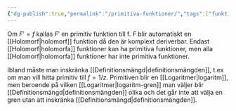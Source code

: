 ```yaml
---
{"dg-publish":true,"permalink":"/primitiva-funktioner/","tags":["funktionsteori"]}
---
```


Om $F' = f$ kallas $F'$ en primitiv funktion till f. $F$ blir automatiskt en [[Holomorf\|holomorf]] funktion då den är komplext deriverbar. Endast [[Holomorf\|holomorfa]] funktioner kan ha primitiva funktioner, men alla [[Holomorf\|holomorfa]] funktioner har inte primitiva funktioner.

Ibland måste man inskränka [[Definitionsmängd\|definitionsmängden]], t.ex om man vill hitta primitiv till $f=1/z$. Primitiven blir en [[Logaritmer\|logaritm]], men beroende på vilken [[Logaritmer\|logaritm-gren]] man väljer blir [[Definitionsmängd\|definitionsmängden]] olika och det går inte att välja en gren utan att inskränka [[Definitionsmängd\|definitionsmängden]].